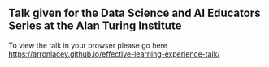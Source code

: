 ## Talk given for the Data Science and AI Educators Series at the Alan Turing Institute

To view the talk in your browser please go here https://arronlacey.github.io/effective-learning-experience-talk/ 
